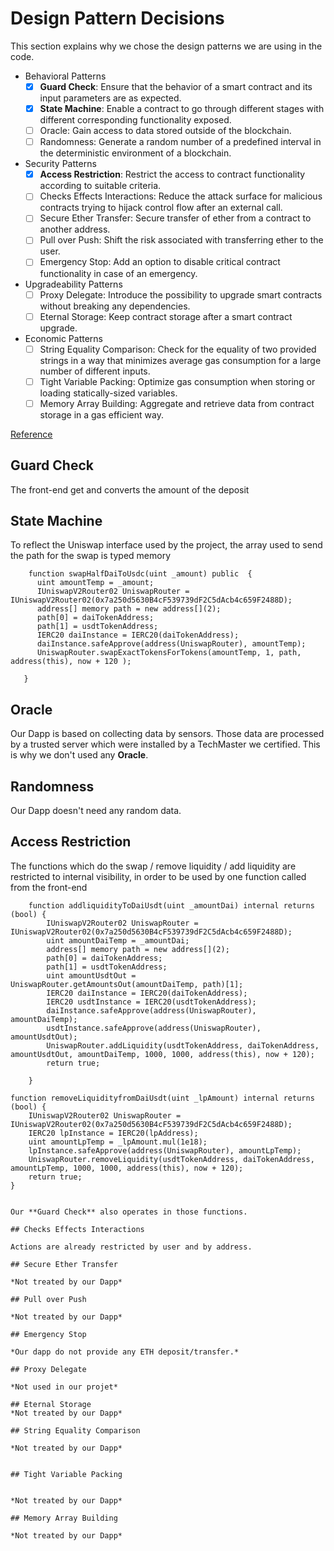 # Design Pattern Decisions

This section explains why we chose the design patterns we are using in the code. 


- Behavioral Patterns
    - [x] **Guard Check**: Ensure that the behavior of a smart contract and its input parameters are as expected.
    - [x] **State Machine**: Enable a contract to go through different stages with different corresponding functionality exposed.
    - [ ] Oracle: Gain access to data stored outside of the blockchain.
    - [ ] Randomness: Generate a random number of a predefined interval in the deterministic environment of a blockchain.
- Security Patterns
    - [x] **Access Restriction**: Restrict the access to contract functionality according to suitable criteria.
    - [ ] Checks Effects Interactions: Reduce the attack surface for malicious contracts trying to hijack control flow after an external call.
    - [ ] Secure Ether Transfer: Secure transfer of ether from a contract to another address.
    - [ ] Pull over Push: Shift the risk associated with transferring ether to the user.
    - [ ] Emergency Stop: Add an option to disable critical contract functionality in case of an emergency.
- Upgradeability Patterns
    - [ ] Proxy Delegate: Introduce the possibility to upgrade smart contracts without breaking any dependencies.
    - [ ] Eternal Storage: Keep contract storage after a smart contract upgrade.
- Economic Patterns
    - [ ] String Equality Comparison: Check for the equality of two provided strings in a way that minimizes average gas consumption for a large number of different inputs.
    - [ ] Tight Variable Packing: Optimize gas consumption when storing or loading statically-sized variables.
    - [ ] Memory Array Building: Aggregate and retrieve data from contract storage in a gas efficient way.

[Reference](https://fravoll.github.io/solidity-patterns/)

## Guard Check

The front-end get and converts the amount of the deposit

## State Machine

To reflect the Uniswap interface used by the project, the array used to send the path for the swap is typed memory

```
    function swapHalfDaiToUsdc(uint _amount) public  {
      uint amountTemp = _amount;
      IUniswapV2Router02 UniswapRouter = IUniswapV2Router02(0x7a250d5630B4cF539739dF2C5dAcb4c659F2488D);
      address[] memory path = new address[](2);
      path[0] = daiTokenAddress; 
      path[1] = usdtTokenAddress;
      IERC20 daiInstance = IERC20(daiTokenAddress);
      daiInstance.safeApprove(address(UniswapRouter), amountTemp);
      UniswapRouter.swapExactTokensForTokens(amountTemp, 1, path, address(this), now + 120 );
      
   }
```    

## Oracle

Our Dapp is based on collecting data by sensors. Those data are processed by a trusted server which were installed by a  TechMaster we certified. This is why we don't used any **Oracle**.

## Randomness

Our Dapp doesn't need any random data. 

## Access Restriction

The functions which do the swap / remove liquidity / add liquidity are restricted to internal visibility, in order to be used by one function called from the front-end

```
    function addliquidityToDaiUsdt(uint _amountDai) internal returns (bool) {
        IUniswapV2Router02 UniswapRouter = IUniswapV2Router02(0x7a250d5630B4cF539739dF2C5dAcb4c659F2488D);
        uint amountDaiTemp = _amountDai;
        address[] memory path = new address[](2);
        path[0] = daiTokenAddress; 
        path[1] = usdtTokenAddress;
        uint amountUsdtOut = UniswapRouter.getAmountsOut(amountDaiTemp, path)[1];
        IERC20 daiInstance = IERC20(daiTokenAddress);
        IERC20 usdtInstance = IERC20(usdtTokenAddress); 
        daiInstance.safeApprove(address(UniswapRouter), amountDaiTemp);
        usdtInstance.safeApprove(address(UniswapRouter), amountUsdtOut);
        UniswapRouter.addLiquidity(usdtTokenAddress, daiTokenAddress, amountUsdtOut, amountDaiTemp, 1000, 1000, address(this), now + 120);
        return true;
        
    }
```    
    function removeLiquidityfromDaiUsdt(uint _lpAmount) internal returns (bool) {
        IUniswapV2Router02 UniswapRouter = IUniswapV2Router02(0x7a250d5630B4cF539739dF2C5dAcb4c659F2488D);
        IERC20 lpInstance = IERC20(lpAddress);
        uint amountLpTemp = _lpAmount.mul(1e18);
        lpInstance.safeApprove(address(UniswapRouter), amountLpTemp);
        UniswapRouter.removeLiquidity(usdtTokenAddress, daiTokenAddress, amountLpTemp, 1000, 1000, address(this), now + 120);
        return true;
    }
    
```   

Our **Guard Check** also operates in those functions.

## Checks Effects Interactions

Actions are already restricted by user and by address.

## Secure Ether Transfer

*Not treated by our Dapp*

## Pull over Push

*Not treated by our Dapp*

## Emergency Stop

*Our dapp do not provide any ETH deposit/transfer.* 

## Proxy Delegate

*Not used in our projet*

## Eternal Storage
*Not treated by our Dapp*

## String Equality Comparison

*Not treated by our Dapp*


## Tight Variable Packing


*Not treated by our Dapp*

## Memory Array Building

*Not treated by our Dapp*
